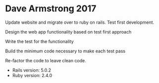 # Dave Armstrong 2017

Update website and migrate over to ruby on rails.
Test first development.

Design the web app functionality based on test first approach

Write the test for the functionality

Build the minimum code necessary to make each test pass

Re-factor the code to leave clean code.

* Rails version: 5.0.2
* Ruby version: 2.4.0